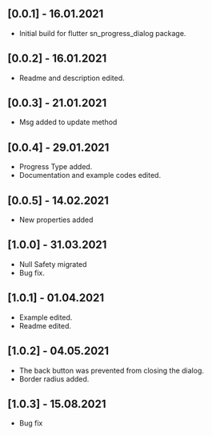 ## [0.0.1] - 16.01.2021

* Initial build for flutter sn_progress_dialog package.

## [0.0.2] - 16.01.2021

* Readme and description edited.

## [0.0.3] - 21.01.2021

* Msg added to update method

## [0.0.4] - 29.01.2021

* Progress Type added.
* Documentation and example codes edited.

## [0.0.5] - 14.02.2021

* New properties added

## [1.0.0] - 31.03.2021

* Null Safety migrated
* Bug fix.

## [1.0.1] - 01.04.2021

* Example edited.
* Readme edited.

## [1.0.2] - 04.05.2021

* The back button was prevented from closing the dialog.
* Border radius added.

## [1.0.3] - 15.08.2021

* Bug fix